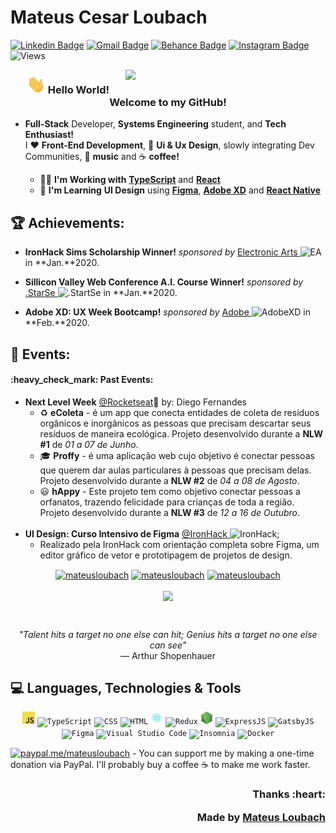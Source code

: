 # Mateus Cesar Loubach
[![Linkedin Badge](https://img.shields.io/badge/-LinkedIn%20-0a66c2?style=flat-square&logo=Linkedin&logoColor=white&link=https://www.linkedin.com/in/mateusloubach/)](https://www.linkedin.com/in/mateusloubach/) 
[![Gmail Badge](https://img.shields.io/badge/-Gmail-ff5e5b?style=flat-square&logo=Gmail&logoColor=white&link=mailto:mcesarloubach@gmail.com)](mailto:mcesarloubach@gmail.com)
[![Behance Badge](https://img.shields.io/badge/Behance-0088cc?style=flat-square&logo=Behance&link=https://www.behance.net/mateusloubach)](https://www.behance.net/mateusloubach)
[![Instagram Badge](https://img.shields.io/badge/-Instagram%20-ffdc80?style=flat-square&logo=Instagram&logoColor=white&link=https://https://www.instagram.com/mt_lbach/)](https://www.instagram.com/mt_lbach/) 
![Views](https://komarev.com/ghpvc/?username=mateusloubach&style=flat-square&color=00d27f&label=Profile+Views)

<img align='right' width=320 src="https://brtechnosoft.com/wp-content/uploads/2019/08/Hiring-manage.gif">
<!-- HEADER -->
<h3 align="center">
    <img src="https://raw.githubusercontent.com/ABSphreak/ABSphreak/master/gifs/Hi.gif" width="30px"> Hello World! <br>Welcome to my GitHub!
</h3>

<!-- ABOUT ME -->
- **Full-Stack** Developer, **Systems Engineering** student, and **Tech Enthusiast!** <br>
I :heart: **Front-End Development**, :art: **Ui & Ux Design**, slowly integrating Dev Communities, :musical_note: **music** and :coffee: **coffee!**

  - :man_technologist: **I'm Working with** **[TypeScript](https://www.typescriptlang.org/)** and **[React](https://reactjs.org/)**
  - :seedling: **I'm Learning** **UI Design** using **[Figma](https://www.figma.com/)**, **[Adobe XD](https://www.adobe.com/br/products/xd/features.html)** and **[React Native](https://reactnative.dev/)**

## :trophy: Achievements:

- **IronHack Sims Scholarship Winner!**   *sponsored by* <a href="https://www.ea.com/">Electronic Arts </a>
  <img src="https://upload.wikimedia.org/wikipedia/commons/0/0d/Electronic-Arts-Logo.svg" alt="EA" width="20" height="20"/> in **Jan.**2020.<br>

- **Sillicon Valley Web Conference A.I. Course Winner!**   *sponsored by* <a href="https://www.startse.com/">.StarSe </a>
  <img src="https://login.startse.com/img/startse-logo.svg" alt=".StartSe" width="120" height="20"/> in **Jan.**2020.<br>

- **Adobe XD: UX Week Bootcamp!**         *sponsored by* <a href="https://www.adobe.com/">Adobe </a>
  <img src="https://upload.wikimedia.org/wikipedia/commons/thumb/c/c2/Adobe_XD_CC_icon.svg/512px-Adobe_XD_CC_icon.svg.png" alt="AdobeXD" width="20" height="20"/> in **Feb.**2020.

## :ticket: Events:
<h4> :heavy_check_mark: Past Events: </h4>

- **Next Level Week**  <a href="https://rocketseat.com.br/">@Rocketseat</a>:rocket: by: Diego Fernandes
  - :recycle: **eColeta** - é um app que conecta entidades de coleta de resíduos orgânicos e inorgânicos as pessoas que precisam descartar 
  seus resíduos de maneira ecológica.
  Projeto desenvolvido durante a **NLW #1** de *01 a 07 de Junho*.
  - :mortar_board: **Proffy** - é uma aplicação web cujo objetivo é conectar pessoas que querem dar aulas particulares à pessoas que precisam delas. 
  Projeto desenvolvido durante a **NLW #2** de *04 a 08 de Agosto*.
  - :smiley: **hAppy** - Este projeto tem como objetivo conectar pessoas a orfanatos, trazendo felicidade para crianças de toda a região. Projeto desenvolvido durante a **NLW #3** de *12 a 16 de Outubro*.
  <br>
- **UI Design: Curso Intensivo de Figma** <a href="https://www.ironhack.com/br/sao-paulo">@IronHack </a><img src="https://cdn.worldvectorlogo.com/logos/ironhack-1.svg" alt="IronHack" width="30" height="20" />;
    - Realizado pela IronHack com orientação completa sobre Figma, um editor gráfico de vetor e prototipagem de projetos de design.

<!-- SOCIAL MEDIA -->
<p align="center"> 
  <a href="https://dribbble.com/mateuscesar" target="blank"><img align="center" src="https://cdn.jsdelivr.net/npm/simple-icons@3.0.1/icons/dribbble.svg" alt="mateusloubach" height="20" width="20" /></a>   
  <a href="https://stackoverflow.com/users/11948374/mateus-loubach" target="blank"><img align="center" src="https://cdn.jsdelivr.net/npm/simple-icons@3.0.1/icons/stackoverflow.svg" alt="mateusloubach" height="20" width="20" /></a>  
  <a href="https://codepen.io/mateusceasar" target="blank"><img align="center" src="https://cdn.jsdelivr.net/npm/simple-icons@3.0.1/icons/codepen.svg" alt="mateusloubach" height="20" width="20" /></a>     
</p>

<!-- MY GITHUB STATS -->

<p align="center">
  <a href="https://github.com/mateusloubach/github-readme-stats">
  <img align="center" src="https://github-readme-stats.vercel.app/api?username=mateusloubach&show_icons=true&theme=vue&hide=prs,contribs" /></a>
</p>

<!-- QUOTE -->
<br>

*<p align="center"> 
"Talent hits a target no one else can hit; Genius hits a target no one else can see"*
<br>
― Arthur Shopenhauer
</p>

<!-- SOCIAL MEDIAS -->
## :computer: Languages, Technologies & Tools

<p align="center">
<code><img alt="JavaScript" title="JavScript" height="20" src="https://raw.githubusercontent.com/github/explore/80688e429a7d4ef2fca1e82350fe8e3517d3494d/topics/javascript/javascript.png"></code>
<code><img alt="TypeScript" title="TypeScript" height="20" src="https://user-images.githubusercontent.com/38081852/87239831-f8f7b100-c3e9-11ea-92df-5d7c8c4458d2.png"></code>
<code><img alt="CSS" title="CSS" height="24" src="https://user-images.githubusercontent.com/38081852/87240029-0f067100-c3ec-11ea-8075-74e821ece9c0.png"></code>
<code><img alt="HTML" title="HTML" height="24" src="https://user-images.githubusercontent.com/38081852/87240030-0f9f0780-c3ec-11ea-8370-829ea755b6e9.png"></code>
<code><img alt="React / React Native" title="React / React Native" height="20" src="https://raw.githubusercontent.com/github/explore/80688e429a7d4ef2fca1e82350fe8e3517d3494d/topics/react/react.png"></code>
<code><img alt="Redux" title="Redux" height="20" src="https://user-images.githubusercontent.com/38081852/87548846-7427c400-c683-11ea-8d14-f629b938577d.png"></code>
<code><img alt="NodeJS" title="NodeJS" height="20" src="https://raw.githubusercontent.com/github/explore/80688e429a7d4ef2fca1e82350fe8e3517d3494d/topics/nodejs/nodejs.png"></code>
<code><img alt="ExpressJS" title="ExpressJS" height="20" src="https://user-images.githubusercontent.com/38081852/87337501-eaa8b280-c519-11ea-8cdb-1af554f15374.png"></code>
<code><img alt="GatsbyJS" title="GatsbyJS" height="20" src="https://user-images.githubusercontent.com/38081852/87337700-3f4c2d80-c51a-11ea-9bef-5cab8fabcb42.png"></code>
<code><img alt="Figma" title="Figma" height="25" src="https://user-images.githubusercontent.com/38081852/87336309-03b06400-c518-11ea-9981-8b0b7c9d5ca8.png"></code>
<code><img alt="Visual Studio Code" title="Visual Studio Code" height="25" src="https://user-images.githubusercontent.com/38081852/87336793-cbf5ec00-c518-11ea-960c-d6ff6aa1b177.png"></code>
<code><img alt="Insomnia" title="Insomnia" height="25" src="https://user-images.githubusercontent.com/38081852/87548811-6a05c580-c683-11ea-99ad-465f97fc0e60.png"></code>
<code><img alt="Docker" title="Docker" height="25" src="https://user-images.githubusercontent.com/38081852/87548752-565a5f00-c683-11ea-98bc-466626e09af8.png"></code>
</p>

[![paypal.me/mateusloubach](https://ionicabizau.github.io/badges/paypal.svg)](https://www.paypal.me/mateusloubach) - You can support me by making a one-time donation via PayPal. I'll probably buy a coffee :coffee: to make me work faster.

<h3 align="right">Thanks :heart:
    
Made by [Mateus Loubach](https://github.com/mateusloubach)

<!--![Profile Views](https://komarev.com/ghpvc/?username=mateusloubach&style=flat-square&color=ffdc80)-->
